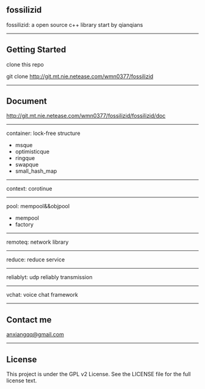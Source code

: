 ## fossilizid ##

fossilizid: a open source c++ library start by qianqians

----------

Getting Started
---------------

clone this repo

git clone http://git.mt.nie.netease.com/wmn0377/fossilizid


----------

Document
--------
http://git.mt.nie.netease.com/wmn0377/fossilizid/fossilizid/doc

---
container: lock-free structure
  
 - msque
 - optimisticque
 - ringque
 - swapque
 - small_hash_map 

----------
context: corotinue

----------
pool: mempool&&objpool

 - mempool
 - factory

----------
remoteq: network library  

---------- 
reduce: reduce service

----------
reliablyt: udp reliably transmission 

----------
vchat: voice chat framework

----------

Contact me
----------

anxiangqq@gmail.com

----------
License
-------
This project is under the GPL v2 License. See the LICENSE file for the full license text.